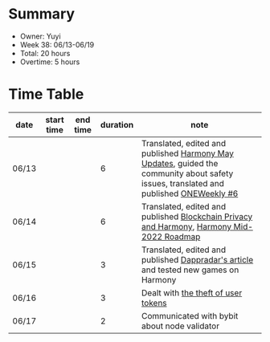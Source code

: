 # Summary
* Owner: Yuyi
* Week 38: 06/13-06/19
* Total: 20 hours
* Overtime: 5 hours

# Time Table
| date  | start time  | end time | duration  |  note |
|---|---|---|---|---|
| 06/13 |   |   | 6 | Translated, edited and published [Harmony May Updates](https://mp.weixin.qq.com/s/74WfJF36omyw2Ky29Z_k1Q), guided the community about safety issues, translated and published [ONEWeekly #6](https://mp.weixin.qq.com/s/lbAvodl8I2cjjX0X4RQGfg)  |
| 06/14 |   |   | 6 | Translated, edited and published [Blockchain Privacy and Harmony](https://mp.weixin.qq.com/s/zWPFkXd1PeFyGbjX8DQXcw), [Harmony Mid-2022 Roadmap](https://mp.weixin.qq.com/s/rS3ORCGPA13f3gkApM_5tA)  |
| 06/15 |   |   | 3 | Translated, edited and published [Dappradar's article](https://mp.weixin.qq.com/s/ueukVPUBuxtTHuD9hS5kbQ) and tested new games on Harmony  |
| 06/16 |   |   | 3 | Dealt with [the theft of user tokens](https://explorer.harmony.one/address/0x4ea08ff51cc6ac8b0017c9fb96683dbfed972a92)  |
| 06/17 |   |   | 2 | Communicated with bybit about node validator  |

